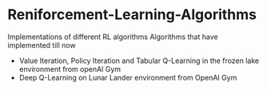 # Reniforcement-Learning-Algorithms
Implementations of different RL algorithms
Algorithms that have implemented till now
- Value Iteration, Policy Iteration and Tabular Q-Learning in the frozen lake environment from openAI Gym
- Deep Q-Learning on Lunar Lander environment from OpenAI Gym 
